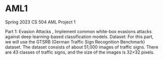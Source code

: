 # AML1
Spring 2023 CS 504 AML Project 1

Part 1: Evasion Attacks ,
Implement common white-box evasions attacks against deep learning-based classification models.
Dataset: For this part, we will use the GTSRB (German Traffic Sign Recognition Benchmark) dataset. The
dataset consists of about 51,000 images of traffic signs. There are 43 classes of traffic signs, and the size
of the images is 32×32 pixels.
